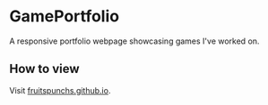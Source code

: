 # GamePortfolio

A responsive portfolio webpage showcasing games I've worked on.

## How to view
Visit [fruitspunchs.github.io](http://fruitspunchs.github.io/GamePortfolio/).
